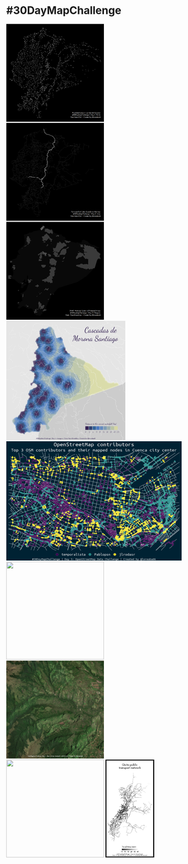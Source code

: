 # #30DayMapChallenge

<p float="left">
  <img src="maps/day01.png" width="260" height="260" />
  <img src="maps/day02.png" width="260" height="260" />
  <img src="maps/day03.png" width="260" height="260" />
  <img src="maps/day04.png" width="317" height="317" />
  <img src="maps/day05.png" width="467" height="317" />
  <img src="maps/day06.png" width="260" height="260" /> 
  <img src="maps/day07.png" width="260" height="260" /> 
  <img src="maps/day08.png" width="260" height="260" /> 
  <img src="maps/day09.png" width="130" height="260" /> 
</p>
